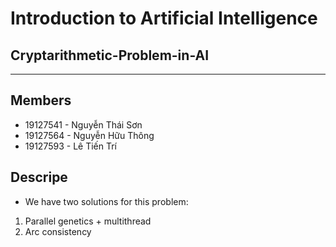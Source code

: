 # Introduction to Artificial Intelligence
## Cryptarithmetic-Problem-in-AI

---

## Members
- 19127541 - Nguyễn Thái Sơn
- 19127564 - Nguyễn Hữu Thông
- 19127593 - Lê Tiến Trí

## Descripe
* We have two solutions for this problem:
1. Parallel genetics + multithread
2. Arc consistency

